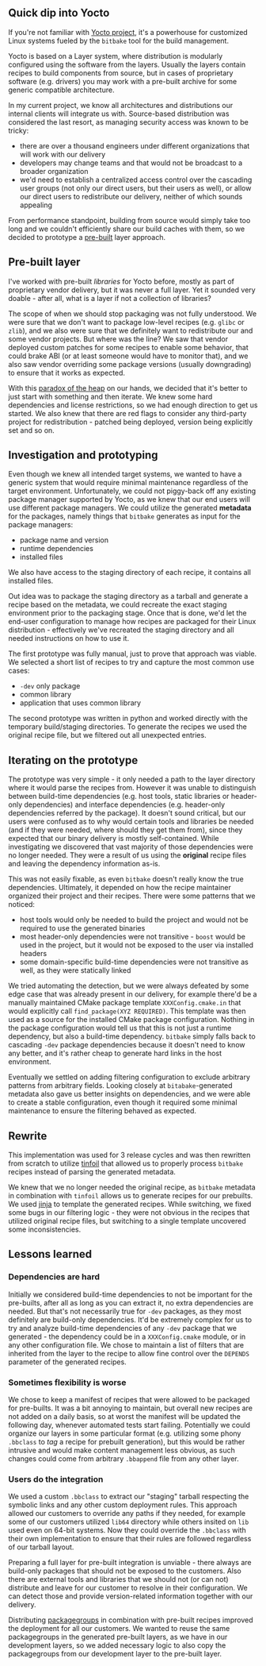 ## Quick dip into Yocto

If you're not familiar with [Yocto project](https://www.yoctoproject.org/software-overview/), it's a powerhouse for
customized Linux systems fueled by the `bitbake` tool for the build management.

Yocto is based on a Layer system, where distribution is modularly configured using the software from the layers.
Usually the layers contain recipes to build components from source, but in cases of proprietary software (e.g. drivers)
you may work with a pre-built archive for some generic compatible architecture.

In my current project, we know all architectures and distributions our internal clients will integrate us with.
Source-based distribution was considered the last resort, as managing security access was known to be tricky:
* there are over a thousand engineers under different organizations that will work with our delivery
* developers may change teams and that would not be broadcast to a broader organization
* we'd need to establish a centralized access control over the cascading user groups (not only our direct users, but
their users as well), or allow our direct users to redistribute our delivery, neither of which sounds appealing

From performance standpoint, building from source would simply take too long and we couldn't efficiently share our
build caches with them, so we decided to prototype a
[pre-built](https://docs.yoctoproject.org/dev-manual/prebuilt-libraries.html) layer approach.

## Pre-built layer

I've worked with pre-built _libraries_ for Yocto before, mostly as part of proprietary vendor delivery, but it was
never a full layer. Yet it sounded very doable - after all, what is a layer if not a collection of libraries?

The scope of when we should stop packaging was not fully understood. We were sure that we don't want to package
low-level recipes (e.g. `glibc` or `zlib`), and we also were sure that we definitely want to redistribute our and some
vendor projects. But where was the line? We saw that vendor deployed custom patches for some recipes to enable some
behavior, that could brake ABI (or at least someone would have to monitor that), and we also saw vendor overriding some
package versions (usually downgrading) to ensure that it works as expected.

With this [paradox of the heap](https://en.wikipedia.org/wiki/Sorites_paradox) on our hands, we decided that it's
better to just start with something and then iterate. We knew some hard dependencies and license restrictions, so we
had enough direction to get us started. We also knew that there are red flags to consider any third-party project for
redistribution - patched being deployed, version being explicitly set and so on.

## Investigation and prototyping

Even though we knew all intended target systems, we wanted to have a generic system that would require minimal
maintenance regardless of the target environment. Unfortunately, we could not piggy-back off any existing package
manager supported by Yocto, as we knew that our end users will use different package managers. We could utilize the
generated **metadata** for the packages, namely things that `bitbake` generates as input for the package managers:
* package name and version
* runtime dependencies
* installed files

We also have access to the staging directory of each recipe, it contains all installed files.

Out idea was to package the staging directory as a tarball and generate a recipe based on the metadata, we could
recreate the exact staging environment prior to the packaging stage. Once that is done, we'd let the end-user
configuration to manage how recipes are packaged for their Linux distribution - effectively we've recreated the staging
directory and all needed instructions on how to use it.

The first prototype was fully manual, just to prove that approach was viable. We selected a short list of recipes to
try and capture the most common use cases:
* `-dev` only package
* common library
* application that uses common library

The second prototype was written in python and worked directly with the temporary build/staging directories. To
generate the recipes we used the original recipe file, but we filtered out all unexpected entries.

## Iterating on the prototype

The prototype was very simple - it only needed a path to the layer directory where it would parse the recipes from.
However it was unable to distinguish between build-time dependencies (e.g. host tools, static libraries or header-only
dependencies) and interface dependencies (e.g. header-only dependencies referred by the package). It doesn't sound
critical, but our users were confused as to why would certain tools and libraries be needed (and if they were needed,
where should they get them from), since they expected that our binary delivery is mostly self-contained. While
investigating we discovered that vast majority of those dependencies were no longer needed. They were a result of us
using the **original** recipe files and leaving the dependency information as-is.

This was not easily fixable, as even `bitbake` doesn't really know the true dependencies. Ultimately, it depended on
how the recipe maintainer organized their project and their recipes. There were some patterns that we noticed:
* host tools would only be needed to build the project and would not be required to use the generated binaries
* most header-only dependencies were not transitive - `boost` would be used in the project, but it would not be exposed
to the user via installed headers
* some domain-specific build-time dependencies were not transitive as well, as they were statically linked

We tried automating the detection, but we were always defeated by some edge case that was already present in our
delivery, for example there'd be a manually maintained CMake package template `XXXConfig.cmake.in` that would
explicitly call `find_package(XYZ REQUIRED)`. This template was then used as a source for the installed CMake package
configuration. Nothing in the package configuration would tell us that this is not just a runtime dependency, but also
a build-time dependency. `bitbake` simply falls back to cascading `-dev` package dependencies because it doesn't
need to know any better, and it's rather cheap to generate hard links in the host environment.

Eventually we settled on adding filtering configuration to exclude arbitrary patterns from arbitrary fields. Looking
closely at `bitabake`-generated metadata also gave us better insights on dependencies, and we were able to create a
stable configuration, even though it required some minimal maintenance to ensure the filtering behaved as expected.

## Rewrite

This implementation was used for 3 release cycles and was then rewritten from scratch to utilize
[tinfoil](https://wiki.yoctoproject.org/wiki/TipsAndTricks/Tinfoil) that allowed us to properly process `bitbake`
recipes instead of parsing the generated metadata.

We knew that we no longer needed the original recipe, as `bitbake` metadata in combination with `tinfoil` allows us to
generate recipes for our prebuilts. We used [jinja](https://jinja.palletsprojects.com/en/2.11.x/) to template the
generated recipes. While switching, we fixed some bugs in our filtering logic - they were not obvious in the recipes
that utilized original recipe files, but switching to a single template uncovered some inconsistencies.

## Lessons learned

### Dependencies are hard

Initially we considered build-time dependencies to not be important for the pre-builts, after all as long as you can
extract it, no extra dependencies are needed. But that's not necessarily true for `-dev` packages, as they most
definitely are build-only dependencies. It'd be extremely complex for us to try and analyze build-time dependencies of
any `-dev` package that we generated - the dependency could be in a `XXXConfig.cmake` module, or in any other
configuration file. We chose to maintain a list of filters that are inherited from the layer to the recipe to allow
fine control over the `DEPENDS` parameter of the generated recipes.

### Sometimes flexibility is worse

We chose to keep a manifest of recipes that were allowed to be packaged for pre-builts. It was a bit annoying to
maintain, but overall new recipes are not added on a daily basis, so at worst the manifest will be updated the
following day, whenever automated tests start failing. Potentially we could organize our layers in some particular
format (e.g. utilizing some phony `.bbclass` to _tag_ a recipe for prebuilt generation), but this would be rather
intrusive and would make content management less obvious, as such changes could come from arbitrary `.bbappend` file
from any other layer.

### Users do the integration

We used a custom `.bbclass` to extract our "staging" tarball respecting the symbolic links and any other custom
deployment rules. This approach allowed our customers to override any paths if they needed, for example some of our
customers utilized `lib64` directory while others insited on `lib` used even on 64-bit systems. Now they could override
the `.bbclass` with their own implementation to ensure that their rules are followed regardless of our tarball layout.

Preparing a full layer for pre-built integration is unviable - there always are build-only packages that should not be
exposed to the customers. Also there are external tools and libraries that we should not (or can not) distribute and
leave for our customer to resolve in their configuration. We can detect those and provide version-related information
together with our delivery.

Distributing [packagegroups](https://docs.yoctoproject.org/3.1.29/ref-manual/ref-classes.html?highlight=packagegroup#packagegroup-bbclass)
in combination with pre-built recipes improved the deployment for all our customers. We wanted to reuse the same
packagegroups in the generated pre-built layers, as we have in our development layers, so we added necessary logic to
also copy the packagegroups from our development layer to the pre-built layer.
